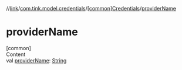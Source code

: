 //[link](../../index.md)/[com.tink.model.credentials](../index.md)/[[common]Credentials](index.md)/[providerName](provider-name.md)



# providerName  
[common]  
Content  
val [providerName](provider-name.md): [String](https://kotlinlang.org/api/latest/jvm/stdlib/kotlin/-string/index.html)  




